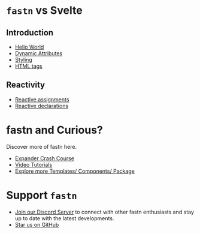 # `fastn` vs Svelte

## Introduction

- [Hello World](/hello-world/)
- [Dynamic Attributes](/dynamic-attributes/)
- [Styling](/styling/)
- [HTML tags](/html-tags/)

## Reactivity

- [Reactive assignments](/reactive-assignments/)
- [Reactive declarations](/reactive-declarations/)

# fastn and Curious?

Discover more of fastn here.

- [Expander Crash Course](https://fastn.com/expander/)
- [Video Tutorials](https://fastn.com/expander/hello-world/-/build/)
- [Explore more Templates/ Components/ Package](https://fastn.com/featured/)


# Support `fastn`

- [Join our Discord Server](https://discord.gg/bucrdvptYd) to connect with other fastn enthusiasts and stay up to date with the latest developments.
- [Star us on GitHub](https://github.com/fastn-stack/fastn/)
